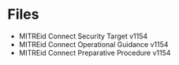 # Files
* MITREid Connect Security Target v1154
* MITREid Connect Operational Guidance v1154
* MITREid Connect Preparative Procedure v1154
